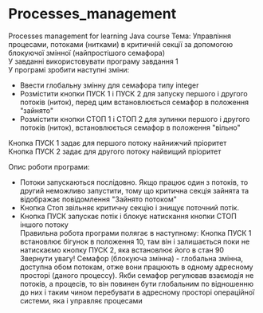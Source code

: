 # Processes_management
Processes management for learning Java course
Тема: Управління процесами, потоками (нитками) в критичній секції за допомогою блокуючої змінної (найпростішого семафора)  
У завданні використовувати програму завдання 1  
У програмі зробити наступні зміни:
- Ввести глобальну змінну для семафора типу integer
- Розмістити кнопки ПУСК 1 і ПУСК 2 для запуску першого і другого потоків (ниток), перед цим встановлюється семафор в положення "зайнято"
- Розмістити кнопки СТОП 1 і СТОП 2 для зупинки першого і другого потоків (ниток), встановлюється семафор в положення "вільно"     

Кнопка ПУСК 1 задає для першого потоку найнижчий пріоритет  
Кнопка ПУСК 2 задає для другого потоку найвищий пріоритет 

Опис роботи програми:  
- Потоки запускаються послідовно. Якщо працює один з потоків, то другий неможливо запустити, тому що критична секція зайнята та відображає повідомлення "Зайнято потоком"
- Кнопка Стоп звільняє критичну секцію і знищує поточний потік.
- Кнопка ПУСК запускає потік і блокує натискання кнопки СТОП іншого потоку  
Правильна робота програми полягає в наступному: Кнопка ПУСК 1 встановлює бігунок в положення 10, там він і залишається поки не натискаємо кнопку ПУСК 2, яка встановлює його в стан 90  
Звернути увагу! Семафор (блокуюча змінна) - глобальна змінна, доступна обом потокам, отже вони працюють в одному адресному просторі (даного процессу).
Якби семафор регулював взаємодія не потоків, а процесів, то він повинен бути глобальним по відношенню до них і таким чином перебувати в адресному просторі операційної системи, яка і управляє процесами
